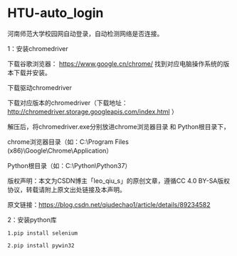 # HTU-auto_login
河南师范大学校园网自动登录，自动检测网络是否连接。

1：安装chromedriver
   
   下载谷歌浏览器： https://www.google.cn/chrome/  找到对应电脑操作系统的版本下载并安装。
   
   下载驱动chromedriver
  
   下载对应版本的chromedriver（下载地址： http://chromedriver.storage.googleapis.com/index.html ）
  
   解压后，将chromedriver.exe分别放进chrome浏览器目录 和 Python根目录下，
  
   chrome浏览器目录（如：C:\Program Files (x86)\Google\Chrome\Application）
  
   Python根目录（如：C:\Python\Python37）
   
   版权声明：本文为CSDN博主「leo_qiu_s」的原创文章，遵循CC 4.0 BY-SA版权协议，转载请附上原文出处链接及本声明。
   
   原文链接：https://blog.csdn.net/qiudechao1/article/details/89234582

2：安装python库
    
    1.pip install selenium
    
    2.pip install pywin32
    
